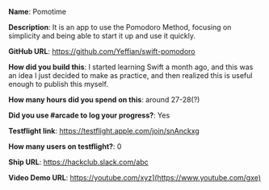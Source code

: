 **Name**: Pomotime

**Description**: It is an app to use the Pomodoro Method, focusing on simplicity and being able to start it up and use it quickly.

**GitHub URL**: https://github.com/Yeffian/swift-pomodoro

**How did you build this**: I started learning Swift a month ago, and this was an idea I just decided to make as practice, and then realized this is useful enough to publish this myself.

**How many hours did you spend on this**: around 27-28(?)

**Did you use #arcade to log your progress?**: Yes

**Testflight link**: https://testflight.apple.com/join/snAnckxg

**How many users on testflight?**: 0

**Ship URL**: https://hackclub.slack.com/abc

**Video Demo URL**: [https://youtube.com/xyz](https://www.youtube.com/gxe)
](https://hackclub.slack.com/abc)

